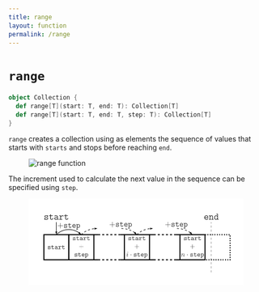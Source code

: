 ```yaml
---
title: range
layout: function
permalink: /range
---
```


# `range`

~~~ scala
object Collection {
  def range[T](start: T, end: T): Collection[T]
  def range[T](start: T, end: T, step: T): Collection[T]
}
~~~

`range` creates a collection using as elements the sequence of values that starts with `starts` and stops before reaching `end`.

<figure class="diagram">
  <img src="images/range.1.svg" alt="range function">
  <!-- <figcaption class="diagram-desc"></figcaption> -->
</figure>

The increment used to calculate the next value in the sequence can be specified using `step`.

<figure class="diagram">
  <img src="images/range.2.svg" alt="range function">
  <!-- <figcaption class="diagram-desc"></figcaption> -->
</figure>
